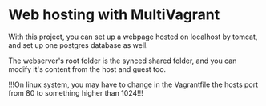 # Web hosting with MultiVagrant

With this project, you can set up a webpage hosted on localhost by tomcat, and set up one postgres database as well.

The webserver's root folder is the synced shared folder, and you can modify it's content from the host and guest too.

!!!On linux system, you may have to change in the Vagrantfile the hosts port from 80 to something higher than 1024!!!
